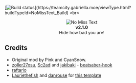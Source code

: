 [![Build status](https://teamcity.gabriella.moe/guestAuth/app/rest/builds/buildType:(id:NoMissText_Build)/statusIcon.svg)](https://teamcity.gabriella.moe/viewType.html?buildTypeId=NoMissText_Build)
<br>
<p align="center">
  <img src="https://github.com/IsGabriellaCurious/NoMissText/blob/master/cover-small.png" alt="No Miss Text" /> <br>
  <b>v2.1.0</b></br>
  Hide how bad you are!
</p>

## Credits

* Original mod by Pink and CyanSnow.
* [zoller27osu](https://github.com/zoller27osu), [Sc2ad](https://github.com/Sc2ad) and [jakibaki](https://github.com/jakibaki) - [beatsaber-hook](https://github.com/sc2ad/beatsaber-hook)
* [raftario](https://github.com/raftario)
* [Lauriethefish](https://github.com/Lauriethefish) and [danrouse](https://github.com/danrouse) for [this template](https://github.com/Lauriethefish/quest-mod-template)
